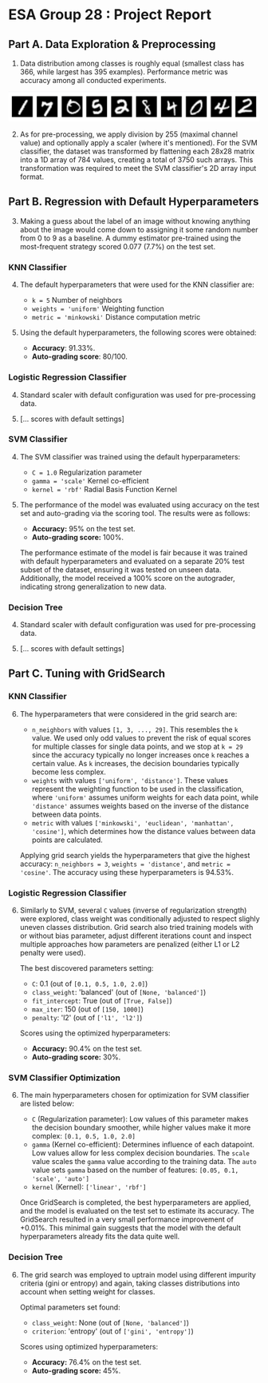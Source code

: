 # ESA Group 28 : Project Report

## Part A. Data Exploration & Preprocessing

1. Data distribution among classes is roughly equal (smallest class has 366, while largest has 395 examples). 
   Performance metric was accuracy among all conducted experiments.

![Example loaded data](/example_data.png)

2. As for pre-processing, we apply division by 255 (maximal channel value) and optionally apply a scaler (where it's
   mentioned). For the SVM classifier, the dataset was transformed by flattening each 28x28 matrix into a 1D array of 784 values, creating a total of 3750 such arrays. This transformation was required to meet the SVM classifier's 2D array input format.

## Part B. Regression with Default Hyperparameters

3. Making a guess about the label of an image without knowing anything about the image would come down to assigning it
   some random number from 0 to 9 as a baseline.
   A dummy estimator pre-trained using the most-frequent strategy scored 0.077 (7.7%) on the test set.

### KNN Classifier

4. The default hyperparameters that were used for the KNN classifier are:

   - `k = 5` Number of neighbors
   - `weights = 'uniform'` Weighting function
   - `metric = 'minkowski'` Distance computation metric

5. Using the default hyperparameters, the following scores were obtained:

   - **Accuracy**: 91.33%.
   - **Auto-grading score**: 80/100.

### Logistic Regression Classifier

4. Standard scaler with default configuration was used for pre-processing data. 

5. [... scores with default settings]

### SVM Classifier

4. The SVM classifier was trained using the default hyperparameters:

   - ```C = 1.0``` Regularization parameter
   - ```gamma = 'scale'``` Kernel co-efficient
   - ```kernel = 'rbf'``` Radial Basis Function Kernel

5. The performance of the model was evaluated using accuracy on the test set and auto-grading via the scoring tool. The results were as follows:

   - **Accuracy:** 95% on the test set.
   - **Auto-grading score:** 100%.

   The performance estimate of the model is fair because it was trained with default hyperparameters and evaluated on a separate 20% test subset of the dataset, ensuring it was tested on unseen data. Additionally, the model received a 100% score on the autograder, indicating strong generalization to new data.

### Decision Tree

4. Standard scaler with default configuration was used for pre-processing data. 
   
5. [... scores with default settings]

## Part C. Tuning with GridSearch

### KNN Classifier

6. The hyperparameters that were considered in the grid search are:

   - `n_neighbors` with values `[1, 3, ..., 29]`. This resembles the `k` value. We used only odd values to prevent
     the risk of equal scores for multiple classes for single data points, and we stop at `k = 29` since the accuracy
     typically no longer increases once `k` reaches a certain value. As `k` increases, the decision boundaries typically
     become less complex.
   - `weights` with values `['uniform', 'distance']`. These values represent the weighting function to be used in the
     classification, where `'uniform'` assumes uniform weights for each data point, while `'distance'` assumes weights
     based on the inverse of the distance between data points.
   - `metric` with values `['minkowski', 'euclidean', 'manhattan', 'cosine']`, which determines how the distance values
     between data points are calculated.
   
   Applying grid search yields the hyperparameters that give the highest accuracy:
   `n_neighbors = 3`, `weights = 'distance'`, and `metric = 'cosine'`.
   The accuracy using these hyperparameters is 94.53%.

### Logistic Regression Classifier

6. Similarly to SVM, several `C` values (inverse of regularization strength) were explored, class weight was conditionally adjusted to respect slighly uneven classes distribution. 
   Grid search also tried training models with or without bias parameter, adjust different iterations count and inspect multiple approaches how parameters are penalized (either L1 or L2 penalty were used).

   The best discovered parameters setting:
   
   * `C`: 0.1 (out of `[0.1, 0.5, 1.0, 2.0]`)
   * `class_weight`: 'balanced' (out of `[None, 'balanced']`)
   * `fit_intercept`: True (out of `[True, False]`)
   * `max_iter`: 150 (out of `[150, 1000]`)
   * `penalty`: 'l2' (out of `['l1', 'l2']`)

   Scores using the optimized hyperparameters:
   
   - **Accuracy:** 90.4% on the test set.
   - **Auto-grading score:** 30%.

### SVM Classifier Optimization

6. The main hyperparameters chosen for optimization for SVM classifier are listed below:

   - ```C``` (Regularization parameter): Low values of this parameter makes the decision boundary smoother, while higher values make it more complex: ```[0.1, 0.5, 1.0, 2.0]```
   - ```gamma``` (Kernel co-efficient): Determines influence of each datapoint. Low values allow for less complex decision boundaries. The ```scale``` value scales the ```gamma``` value according to the training data. The ```auto``` value sets ```gamma``` based on the number of features: ```[0.05, 0.1, 'scale', 'auto']```
   - ```kernel``` (Kernel): ```['linear', 'rbf']```

   Once GridSearch is completed, the best hyperparameters are applied, and the model is evaluated on the test set to estimate its accuracy. The GridSearch resulted in a very small performance improvement of +0.01%. This minimal gain suggests that the model with the default hyperparameters already fits the data quite well.

### Decision Tree

6. The grid search was employed to uptrain model using different impurity criteria (gini or entropy) and again, taking classes distributions into account when setting weight for classes.

   Optimal parameters set found:
   * `class_weight`: None (out of `[None, 'balanced']`)
   * `criterion`: 'entropy' (out of `['gini', 'entropy']`)

   Scores using optimized hyperparameters:
   - **Accuracy:** 76.4% on the test set.
   - **Auto-grading score:** 45%.
